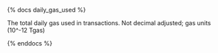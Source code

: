 {% docs daily_gas_used %}

The total daily gas used in transactions. Not decimal adjusted; gas units (10^-12 Tgas)

{% enddocs %}
